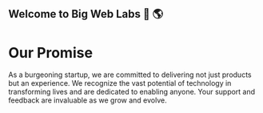 ## Welcome to Big Web Labs 👋 🌎

# Our Promise
As a burgeoning startup, we are committed to delivering not just products but an experience. We recognize the vast potential of technology in transforming lives and are dedicated to enabling anyone. Your support and feedback are invaluable as we grow and evolve.
